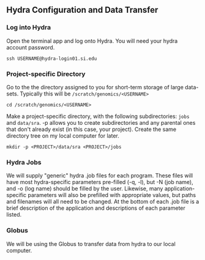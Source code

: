 ## Hydra Configuration and Data Transfer

### Log into Hydra
Open the terminal app and log onto Hydra. You will need your hydra account password.
```
ssh USERNAME@hydra-login01.si.edu
```

### Project-specific Directory 
Go to the the directory assigned to you for short-term storage of large data-sets. Typically this will be `/scratch/genomics/<USERNAME>`

```
cd /scratch/genomics/<USERNAME>
```

Make a project-specific directory, with the following subdirectories: `jobs` and `data/sra`. -p allows you to create subdirectories and any parental ones that don't already exist (in this case, your project). Create the same directory tree on my local computer for later.


```
mkdir -p <PROJECT>/data/sra <PROJECT>/jobs
```

### Hydra Jobs
We will supply "generic" hydra .job files for each program. These files will have most hydra-specific parameters pre-filled (-q, -l), but -N (job name), and -o (log name) should be filled by the user. Likewise, many application-specific parameters will also be prefilled with appropriate values, but paths and filenames will all need to be changed. At the bottom of each .job file is a brief description of the application and descriptions of each parameter listed.



### Globus
 We will be using the Globus to transfer data from hydra to our local computer. 